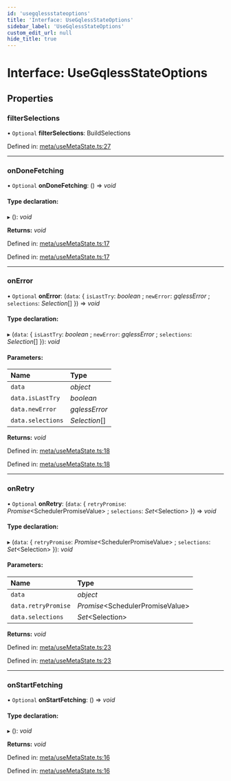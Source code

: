 ```yaml
---
id: 'usegqlessstateoptions'
title: 'Interface: UseGqlessStateOptions'
sidebar_label: 'UseGqlessStateOptions'
custom_edit_url: null
hide_title: true
---
```


# Interface: UseGqlessStateOptions

## Properties

### filterSelections

• `Optional` **filterSelections**: BuildSelections

Defined in: [meta/useMetaState.ts:27](https://github.com/gqless/gqless/blob/master/packages/react/src/meta/useMetaState.ts#L27)

---

### onDoneFetching

• `Optional` **onDoneFetching**: () => _void_

#### Type declaration:

▸ (): _void_

**Returns:** _void_

Defined in: [meta/useMetaState.ts:17](https://github.com/gqless/gqless/blob/master/packages/react/src/meta/useMetaState.ts#L17)

Defined in: [meta/useMetaState.ts:17](https://github.com/gqless/gqless/blob/master/packages/react/src/meta/useMetaState.ts#L17)

---

### onError

• `Optional` **onError**: (`data`: { `isLastTry`: _boolean_ ; `newError`: _gqlessError_ ; `selections`: _Selection_[] }) => _void_

#### Type declaration:

▸ (`data`: { `isLastTry`: _boolean_ ; `newError`: _gqlessError_ ; `selections`: _Selection_[] }): _void_

#### Parameters:

| Name              | Type          |
| :---------------- | :------------ |
| `data`            | _object_      |
| `data.isLastTry`  | _boolean_     |
| `data.newError`   | _gqlessError_ |
| `data.selections` | _Selection_[] |

**Returns:** _void_

Defined in: [meta/useMetaState.ts:18](https://github.com/gqless/gqless/blob/master/packages/react/src/meta/useMetaState.ts#L18)

Defined in: [meta/useMetaState.ts:18](https://github.com/gqless/gqless/blob/master/packages/react/src/meta/useMetaState.ts#L18)

---

### onRetry

• `Optional` **onRetry**: (`data`: { `retryPromise`: _Promise_<SchedulerPromiseValue\> ; `selections`: _Set_<Selection\> }) => _void_

#### Type declaration:

▸ (`data`: { `retryPromise`: _Promise_<SchedulerPromiseValue\> ; `selections`: _Set_<Selection\> }): _void_

#### Parameters:

| Name                | Type                              |
| :------------------ | :-------------------------------- |
| `data`              | _object_                          |
| `data.retryPromise` | _Promise_<SchedulerPromiseValue\> |
| `data.selections`   | _Set_<Selection\>                 |

**Returns:** _void_

Defined in: [meta/useMetaState.ts:23](https://github.com/gqless/gqless/blob/master/packages/react/src/meta/useMetaState.ts#L23)

Defined in: [meta/useMetaState.ts:23](https://github.com/gqless/gqless/blob/master/packages/react/src/meta/useMetaState.ts#L23)

---

### onStartFetching

• `Optional` **onStartFetching**: () => _void_

#### Type declaration:

▸ (): _void_

**Returns:** _void_

Defined in: [meta/useMetaState.ts:16](https://github.com/gqless/gqless/blob/master/packages/react/src/meta/useMetaState.ts#L16)

Defined in: [meta/useMetaState.ts:16](https://github.com/gqless/gqless/blob/master/packages/react/src/meta/useMetaState.ts#L16)
